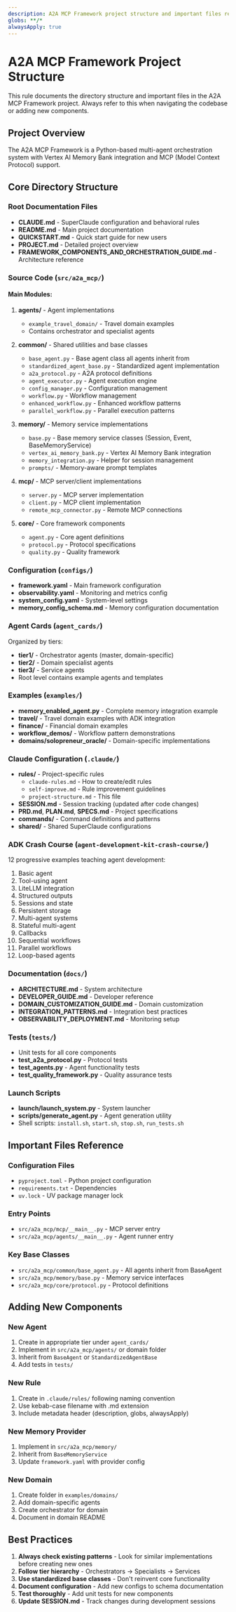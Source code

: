 ```yaml
---
description: A2A MCP Framework project structure and important files reference
globs: **/*
alwaysApply: true
---
```

# A2A MCP Framework Project Structure

This rule documents the directory structure and important files in the A2A MCP Framework project. Always refer to this when navigating the codebase or adding new components.

## Project Overview

The A2A MCP Framework is a Python-based multi-agent orchestration system with Vertex AI Memory Bank integration and MCP (Model Context Protocol) support.

## Core Directory Structure

### Root Documentation Files
- **CLAUDE.md** - SuperClaude configuration and behavioral rules
- **README.md** - Main project documentation
- **QUICKSTART.md** - Quick start guide for new users
- **PROJECT.md** - Detailed project overview
- **FRAMEWORK_COMPONENTS_AND_ORCHESTRATION_GUIDE.md** - Architecture reference

### Source Code (`src/a2a_mcp/`)

#### Main Modules:
1. **agents/** - Agent implementations
   - `example_travel_domain/` - Travel domain examples
   - Contains orchestrator and specialist agents

2. **common/** - Shared utilities and base classes
   - `base_agent.py` - Base agent class all agents inherit from
   - `standardized_agent_base.py` - Standardized agent implementation
   - `a2a_protocol.py` - A2A protocol definitions
   - `agent_executor.py` - Agent execution engine
   - `config_manager.py` - Configuration management
   - `workflow.py` - Workflow management
   - `enhanced_workflow.py` - Enhanced workflow patterns
   - `parallel_workflow.py` - Parallel execution patterns

3. **memory/** - Memory service implementations
   - `base.py` - Base memory service classes (Session, Event, BaseMemoryService)
   - `vertex_ai_memory_bank.py` - Vertex AI Memory Bank integration
   - `memory_integration.py` - Helper for session management
   - `prompts/` - Memory-aware prompt templates

4. **mcp/** - MCP server/client implementations
   - `server.py` - MCP server implementation
   - `client.py` - MCP client implementation
   - `remote_mcp_connector.py` - Remote MCP connections

5. **core/** - Core framework components
   - `agent.py` - Core agent definitions
   - `protocol.py` - Protocol specifications
   - `quality.py` - Quality framework

### Configuration (`configs/`)
- **framework.yaml** - Main framework configuration
- **observability.yaml** - Monitoring and metrics config
- **system_config.yaml** - System-level settings
- **memory_config_schema.md** - Memory configuration documentation

### Agent Cards (`agent_cards/`)
Organized by tiers:
- **tier1/** - Orchestrator agents (master, domain-specific)
- **tier2/** - Domain specialist agents
- **tier3/** - Service agents
- Root level contains example agents and templates

### Examples (`examples/`)
- **memory_enabled_agent.py** - Complete memory integration example
- **travel/** - Travel domain examples with ADK integration
- **finance/** - Financial domain examples
- **workflow_demos/** - Workflow pattern demonstrations
- **domains/solopreneur_oracle/** - Domain-specific implementations

### Claude Configuration (`.claude/`)
- **rules/** - Project-specific rules
  - `claude-rules.md` - How to create/edit rules
  - `self-improve.md` - Rule improvement guidelines
  - `project-structure.md` - This file
- **SESSION.md** - Session tracking (updated after code changes)
- **PRD.md**, **PLAN.md**, **SPECS.md** - Project specifications
- **commands/** - Command definitions and patterns
- **shared/** - Shared SuperClaude configurations

### ADK Crash Course (`agent-development-kit-crash-course/`)
12 progressive examples teaching agent development:
1. Basic agent
2. Tool-using agent
3. LiteLLM integration
4. Structured outputs
5. Sessions and state
6. Persistent storage
7. Multi-agent systems
8. Stateful multi-agent
9. Callbacks
10. Sequential workflows
11. Parallel workflows
12. Loop-based agents

### Documentation (`docs/`)
- **ARCHITECTURE.md** - System architecture
- **DEVELOPER_GUIDE.md** - Developer reference
- **DOMAIN_CUSTOMIZATION_GUIDE.md** - Domain customization
- **INTEGRATION_PATTERNS.md** - Integration best practices
- **OBSERVABILITY_DEPLOYMENT.md** - Monitoring setup

### Tests (`tests/`)
- Unit tests for all core components
- **test_a2a_protocol.py** - Protocol tests
- **test_agents.py** - Agent functionality tests
- **test_quality_framework.py** - Quality assurance tests

### Launch Scripts
- **launch/launch_system.py** - System launcher
- **scripts/generate_agent.py** - Agent generation utility
- Shell scripts: `install.sh`, `start.sh`, `stop.sh`, `run_tests.sh`

## Important Files Reference

### Configuration Files
- `pyproject.toml` - Python project configuration
- `requirements.txt` - Dependencies
- `uv.lock` - UV package manager lock

### Entry Points
- `src/a2a_mcp/mcp/__main__.py` - MCP server entry
- `src/a2a_mcp/agents/__main__.py` - Agent runner entry

### Key Base Classes
- `src/a2a_mcp/common/base_agent.py` - All agents inherit from BaseAgent
- `src/a2a_mcp/memory/base.py` - Memory service interfaces
- `src/a2a_mcp/core/protocol.py` - Protocol definitions

## Adding New Components

### New Agent
1. Create in appropriate tier under `agent_cards/`
2. Implement in `src/a2a_mcp/agents/` or domain folder
3. Inherit from `BaseAgent` or `StandardizedAgentBase`
4. Add tests in `tests/`

### New Rule
1. Create in `.claude/rules/` following naming convention
2. Use kebab-case filename with .md extension
3. Include metadata header (description, globs, alwaysApply)

### New Memory Provider
1. Implement in `src/a2a_mcp/memory/`
2. Inherit from `BaseMemoryService`
3. Update `framework.yaml` with provider config

### New Domain
1. Create folder in `examples/domains/`
2. Add domain-specific agents
3. Create orchestrator for domain
4. Document in domain README

## Best Practices

1. **Always check existing patterns** - Look for similar implementations before creating new ones
2. **Follow tier hierarchy** - Orchestrators → Specialists → Services
3. **Use standardized base classes** - Don't reinvent core functionality
4. **Document configuration** - Add new configs to schema documentation
5. **Test thoroughly** - Add unit tests for new components
6. **Update SESSION.md** - Track changes during development sessions